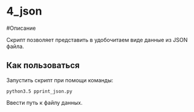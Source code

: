 # 4_json

#Описание

Скрипт позволяет представить в удобочитаем виде данные из JSON файла.

## Как пользоваться

Запустить скрипт при помощи команды:

`python3.5 pprint_json.py`

Ввести путь к файлу данных.